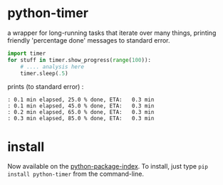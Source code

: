 # python-timer
a wrapper for long-running tasks that iterate over many things, printing friendly 'percentage done' messages to standard error.


```py
import timer
for stuff in timer.show_progress(range(100)):
    # .... analysis here
    timer.sleep(.5)
```

prints (to standard error) :

```
: 0.1 min elapsed, 25.0 % done, ETA:   0.3 min
: 0.1 min elapsed, 45.0 % done, ETA:   0.3 min
: 0.2 min elapsed, 65.0 % done, ETA:   0.3 min
: 0.3 min elapsed, 85.0 % done, ETA:   0.3 min
```

# install

Now available on the [python-package-index](https://pypi.python.org/pypi). To install, just type `pip install python-timer` from the command-line.
